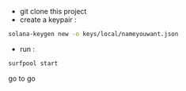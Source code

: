 - git clone this project
- create a keypair : 
```bash
solana-keygen new -o keys/local/nameyouwant.json  
```
- run : 
```bash
surfpool start
```
go to go
